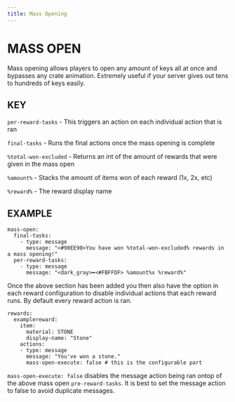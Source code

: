 ```yaml
---
title: Mass Opening
---
```


# MASS OPEN

Mass opening allows players to open any amount of keys all at once and bypasses any crate animation. Extremely useful if your server gives out tens to hundreds of keys easily.

## KEY

`per-reward-tasks`
    - This triggers an action on each individual action that is ran

`final-tasks`
    - Runs the final actions once the mass opening is complete

`%total-won-excluded`
    - Returns an int of the amount of rewards that were given in the mass open

`%amount%`
    - Stacks the amount of items won of each reward (1x, 2x, etc)

`%reward%`
    - The reward display name

## EXAMPLE

```
mass-open:
  final-tasks:
    - type: message
      message: "<#90EE90>You have won %total-won-excluded% rewards in a mass opening!"
  per-reward-tasks:
    - type: message
      message: "<dark_gray>➥<#FBFFDF> %amount%x %reward%"
```

Once the above section has been added you then also have the option in each reward configuration to disable individual actions that each reward runs. By default every reward action is ran.

```
rewards:
  examplereward:
    item:
      material: STONE
      display-name: "Stone"
    actions:
    - type: message
      message: "You've won a stone."
      mass-open-execute: false # this is the configurable part
```

`mass-open-execute: false` disables the message action being ran ontop of the above mass open `pre-reward-tasks`. It is best to set the message action to false to avoid duplicate messages.